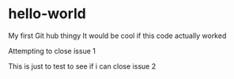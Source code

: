 hello-world
===========

My first Git hub thingy
It would be cool if this code actually worked

Attempting to close issue 1

This is just to test to see if i can close issue 2
